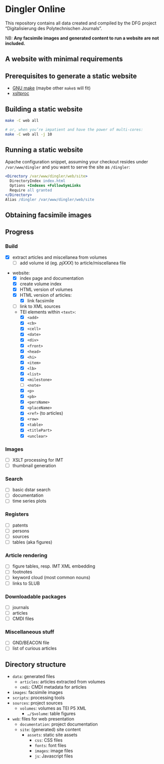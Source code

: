 # Dingler Online

This repository contains all data created and compiled by the
DFG project “Digitalisierung des Polytechnischen Journals”.

NB: **Any facsimile images and generated content to run a website are
not included.**

## A website with minimal requirements

## Prerequisites to generate a static website

- [GNU make](https://www.gnu.org/software/make/) (maybe other `make`s will fit)
- [xsltproc](https://gitlab.gnome.org/GNOME/libxml2/-/wikis/home)

## Building a static website

```bash
make -C web all

# or, when you’re impatient and have the power of multi-cores:
make -C web all -j 10
```

## Running a static website

Apache configuration snippet, assuming your checkout resides under
`/var/www/dingler` and you want to serve the site as `/dingler`:

```apache
<Directory /var/www/dingler/web/site>
  DirectoryIndex index.html
  Options +Indexes +FollowSymLinks
  Require all granted
</Directory>
Alias /dingler /var/www/dingler/web/site
```

## Obtaining facsimile images

## Progress

### Build

- [x] extract articles and miscellanea from volumes
  - [ ] add volume id (eg. *pjXXX*) to article/miscellanea file
- website:
  - [x] index page and documentation
  - [x] create volume index
  - [x] HTML version of volumes
  - [x] HTML version of articles:
    - [x] link facsimile
  - [ ] link to XML sources
  - TEI elements within `<text>`:
    - [x] `<add>`
    - [x] `<cb>`
    - [x] `<cell>`
    - [x] `<date>`
    - [x] `<div>`
    - [x] `<front>`
    - [x] `<head>`
    - [x] `<hi>`
    - [x] `<item>`
    - [x] `<lb>`
    - [x] `<list>`
    - [x] `<milestone>`
    - [ ] `<note>`
    - [x] `<p>`
    - [x] `<pb>`
    - [x] `<persName>`
    - [x] `<placeName>`
    - [x] `<ref>` (to articles)
    - [x] `<row>`
    - [x] `<table>`
    - [x] `<titlePart>`
    - [x] `<unclear>`

### Images

- [ ] XSLT processing for IMT
- [ ] thumbnail generation

### Search

- [ ] basic dstar search
- [ ] documentation
- [ ] time series plots

### Registers

- [ ] patents
- [ ] persons
- [ ] sources
- [ ] tables (aka figures)

### Article rendering

- [ ] figure tables, resp. IMT XML embedding
- [ ] footnotes
- [ ] keyword cloud (most common nouns)
- [ ] links to SLUB

### Downloadable packages

- [ ] journals
- [ ] articles
- [ ] CMDI files

### Miscellaneous stuff

- [ ] GND/BEACON file
- [ ] list of curious articles

## Directory structure

* `data`: generated files
  * `articles`: articles extracted from volumes
  * `cmdi`: CMDI metadata for articles
* `images`: facsimile images
* `scripts`: processing tools
* `sources`: project sources
  * `volumes`: volumes as TEI P5 XML
    * `…/$volume`: table figures
* `web`: files for web presentation 
  * `documentation`: project documentation
  * `site`: (generated) site content
    * `assets`: static site assets
      * `css`: CSS files
      * `fonts`: font files
      * `images`: image files
      * `js`: Javascript files
